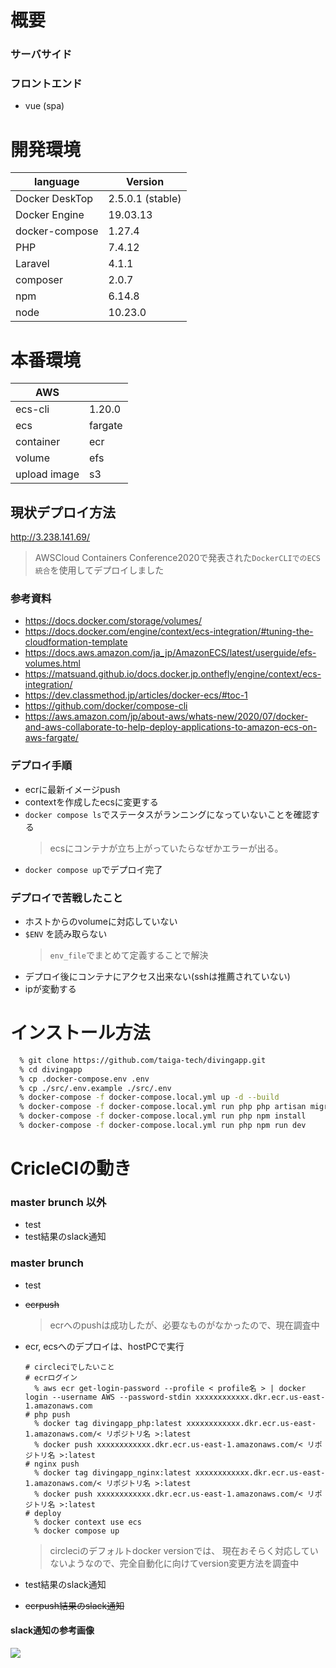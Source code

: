 # 概要
### サーバサイド
### フロントエンド
  - vue (spa)
# 開発環境
|language|Version|
|---|---|
|Docker DeskTop|2.5.0.1 (stable)|
|Docker Engine|19.03.13|
|docker-compose|1.27.4|
|PHP|7.4.12|
|Laravel|4.1.1|
|composer|2.0.7|
|npm|6.14.8|
|node|10.23.0|

# 本番環境
|AWS||
|--|--|
|ecs-cli|1.20.0|
|ecs|fargate|
|container|ecr|
|volume|efs|
|upload image|s3|

## 現状デプロイ方法
http://3.238.141.69/
  > AWSCloud Containers Conference2020で発表された`DockerCLIでのECS統合`を使用してデプロイしました

### 参考資料
- https://docs.docker.com/storage/volumes/
- https://docs.docker.com/engine/context/ecs-integration/#tuning-the-cloudformation-template
- https://docs.aws.amazon.com/ja_jp/AmazonECS/latest/userguide/efs-volumes.html
- https://matsuand.github.io/docs.docker.jp.onthefly/engine/context/ecs-integration/
- https://dev.classmethod.jp/articles/docker-ecs/#toc-1
- https://github.com/docker/compose-cli
- https://aws.amazon.com/jp/about-aws/whats-new/2020/07/docker-and-aws-collaborate-to-help-deploy-applications-to-amazon-ecs-on-aws-fargate/

### デプロイ手順
- ecrに最新イメージpush
- contextを作成したecsに変更する
- `docker compose ls`でステータスがランニングになっていないことを確認する
  > ecsにコンテナが立ち上がっていたらなぜかエラーが出る。
- `docker compose up`でデプロイ完了

### デプロイで苦戦したこと
- ホストからのvolumeに対応していない
- `$ENV` を読み取らない
  > `env_file`でまとめて定義することで解決
- デプロイ後にコンテナにアクセス出来ない(sshは推薦されていない)
- ipが変動する


# インストール方法
```bash
  % git clone https://github.com/taiga-tech/divingapp.git
  % cd divingapp
  % cp .docker-compose.env .env
  % cp ./src/.env.example ./src/.env
  % docker-compose -f docker-compose.local.yml up -d --build
  % docker-compose -f docker-compose.local.yml run php php artisan migrate
  % docker-compose -f docker-compose.local.yml run php npm install
  % docker-compose -f docker-compose.local.yml run php npm run dev
```

# CricleCIの動き

### master brunch 以外
- test
- test結果のslack通知

### master brunch
- test
- ~~ecrpush~~
  > ecrへのpushは成功したが、必要なものがなかったので、現在調査中

- ecr, ecsへのデプロイは、hostPCで実行
  ``` shell
  # circleciでしたいこと
  # ecrログイン
    % aws ecr get-login-password --profile < profile名 > | docker login --username AWS --password-stdin xxxxxxxxxxxx.dkr.ecr.us-east-1.amazonaws.com
  # php push
    % docker tag divingapp_php:latest xxxxxxxxxxxx.dkr.ecr.us-east-1.amazonaws.com/< リポジトリ名 >:latest
    % docker push xxxxxxxxxxxx.dkr.ecr.us-east-1.amazonaws.com/< リポジトリ名 >:latest
  # nginx push
    % docker tag divingapp_nginx:latest xxxxxxxxxxxx.dkr.ecr.us-east-1.amazonaws.com/< リポジトリ名 >:latest
    % docker push xxxxxxxxxxxx.dkr.ecr.us-east-1.amazonaws.com/< リポジトリ名 >:latest
  # deploy
    % docker context use ecs
    % docker compose up
  ```
  > circleciのデフォルトdocker versionでは、
    現在おそらく対応していないようなので、完全自動化に向けてversion変更方法を調査中
- test結果のslack通知
- ~~ecrpush結果のslack通知~~

#### slack通知の参考画像
![](https://user-images.githubusercontent.com/67569270/96187946-d2ad5880-0f78-11eb-8eae-fb99a7af7cc7.png)
